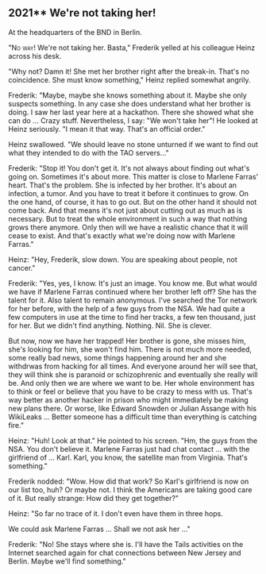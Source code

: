 ## **2021**** We're not taking her!

At the headquarters of the BND in Berlin.

<span style="font-variant:small-caps;">"No way!</span>
We're not taking her. Basta,"
Frederik yelled at his colleague Heinz across his desk.

"Why not?
Damn it!
She met her brother right after the break-in.
That's no coincidence.
She must know something,"
Heinz replied somewhat angrily.

Frederik: "Maybe, maybe she knows something about it.
Maybe she only suspects something.
In any case she does understand what her brother is doing.
I saw her last year here at a hackathon.
There she showed what she can do ... Crazy stuff.
Nevertheless, I say: "We won't take her"!
He looked at Heinz seriously.
"I mean it that way.
That's an official order."

Heinz swallowed.
"We should leave no stone unturned if we want to find out what they intended to do with the TAO servers..."

Frederik: "Stop it!
You don't get it.
It's not always about finding out what's going on.
Sometimes it's about more.
This matter is close to Marlene Farras' heart.
That's the problem.
She is infected by her brother.
It's about an infection, a tumor.
And you have to treat it before it continues to grow.
On the one hand, of course, it has to go out.
But on the other hand it should not come back.
And that means it's not just about cutting out as much as is necessary.
But to treat the whole environment in such a way that nothing grows there anymore.
Only then will we have a realistic chance that it will cease to exist.
And that's exactly what we're doing now with Marlene Farras."

Heinz: "Hey, Frederik, slow down.
You are speaking about people, not cancer."

Frederik: "Yes, yes, I know.
It's just an image.
You know me.
But what would we have if Marlene Farras continued where her brother left off?
She has the talent for it.
Also talent to remain anonymous.
I've searched the Tor network for her before, with the help of a few guys from the NSA.
We had quite a few computers in use at the time to find her tracks, a few ten thousand, just for her.
But we didn't find anything.
Nothing.
Nil.
She is clever.

But now, now we have her trapped!
Her brother is gone, she misses him, she's looking for him, she won't find him.
There is not much more needed, some really bad news, some things happening around her and she withdrwas from hacking for all times.
And everyone around her will see that, they will think she is paranoid or schizophrenic and eventually she really will be.
And only then we are where we want to be.
Her whole environment has to think or feel or believe that you have to be crazy to mess with us.
That's way better as another hacker in prison who might immediately be making new plans there.
Or worse, like Edward Snowden or Julian Assange with his WikiLeaks ...
Better someone has a difficult time than everything is catching fire."

Heinz: "Huh! Look at that."
He pointed to his screen.
"Hm, the guys from the NSA.
You don't believe it.
Marlene Farras just had chat contact ... with the girlfriend of ... Karl.
Karl, you know, the satellite man from Virginia.
That's something."

Frederik nodded: "Wow.
How did that work?
So Karl's girlfriend is now on our list too, huh?
Or maybe not.
I think the Americans are taking good care of it.
But really strange: How did they get together?"

Heinz: "So far no trace of it.
I don't even have them in three hops.


We could ask Marlene Farras ... Shall we not ask her ..."

Frederik: "No! She stays where she is.
I'll have the Tails activities on the Internet searched again for chat connections between New Jersey and Berlin.
Maybe we'll find something."
